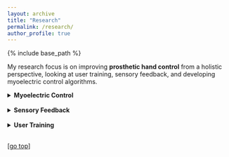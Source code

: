 ```yaml
---
layout: archive
title: "Research"
permalink: /research/
author_profile: true
---
```


{% include base_path %}

My research focus is on improving **prosthetic hand control** from a holistic perspective, looking at user training, sensory feedback, and developing myoelectric control algorithms.

<details>
  <summary><strong>Myoelectric Control</strong></summary>

  <strong>Control with Minimal Data (ICORR 2022)</strong><br>
  <img src="https://dchappell2203.github.io//images/research/wass_discrete.gif" align="left" width="600px"><br clear="left"/>
  
  Prosthetic hand control research typically focuses on developing increasingly complex controllers to achieve diminishing returns in pattern recognition of muscle activity signals, making models less suitable for user calibration. Some works have investigated transfer learning to alleviate this, but such approaches increase model size dramatically---thus reducing their suitability for implementation on real prostheses. In this work, we propose a novel, non-parametric controller that uses the Wasserstein distance to compare the distribution of incoming signals to those of a set of reference distributions, with the intended action classified as the closest distribution. This controller requires only a single capture of data per reference distribution, making calibration almost instantaneous. Preliminary experiments building a reference library show that, in theory, users are able to produce up to 9 distinguishable muscle activity patterns. However, in practice, variation when repeating actions reduces this. Controller accuracy results show that 10 participants without and 1 participant with upper limb difference were able to use the controller with a maximum of two recalibrations to perform 6 actions at an average accuracy of 89.9% and 86.7%, respectively. Practical experiments show that the controller allows users to complete all tasks of the Jebsen-Taylor Hand Function Test, although the task of picking and placing small common objects required on average more time than the protocol’s maximum time.
  
  <br>Find out more:<br>
  <a href="https://ieeexplore.ieee.org/abstract/document/9896480/" target="_blank">Paper</a>
  | <a href="https://spiral.imperial.ac.uk/bitstream/10044/1/96928/2/Conference_Paper___ICORR_2022___Wasserstein_Control.pdf" target="_blank">PDF</a>
  | <a href="https://www.youtube.com/watch?v=AWtHQU4buZI" target="_blank">Video</a>
  | <a href="https://www.youtube.com/watch?v=O_SNMl11OJY" target="_blank">Presentation</a>
  <br clear="left"/>
  <br><br>
  
  <strong>Embedded Deep Learning-Based Control (ICRA 2022)</strong><br>
  <img src="https://dchappell2203.github.io//images/research/embedded.png" align="left" width="300px">
  Achieving instinctive multi-grasp control of prosthetic hands typically still requires a large number of sensors, such as electromyography (EMG) electrodes mounted on a residual limb, that can be costly and time consuming to position, with their signals difficult to classify. Deep-learning-based EMG classifiers however have shown promising results over traditional methods, yet due to high computational requirements, limited work has been done with in-prosthetic training. By targeting specific muscles non-invasively, separating grasping action into hold and release states, and implementing data augmentation, we show in this paper that accurate results for embedded, instinctive, multi-grasp control can be achieved with only 2 low-cost sensors, a simple neural network, and minimal amount of training data. The presented controller, which is based on only 2 surface EMG (sEMG) channels, is implemented in an enhanced version of the OLYMPIC prosthetic hand. Results demonstrate that the controller is capable of identifying all 7 specified grasps and gestures with 93% accuracy, and is successful in achieving several real-life tasks in a real world setting.
  <br>Find out more:<br>
  <a href="https://ieeexplore.ieee.org/abstract/document/9811741/" target="_blank">Paper</a>
  | <a href="https://drive.google.com/file/u/0/d/1RFQpLkuLijaY43AA8kR5XPqLvcGlExeF/view" target="_blank">PDF</a>
  | <a href="https://www.youtube.com/watch?v=fXIlpW6o_YAY" target="_blank">Presentation</a>
  <br clear="left"/>

</details>
<br>
<details>
  <summary><strong>Sensory Feedback</strong></summary>

  <strong>Haptic Feedback Armband Development (EuroHaptics 2022)</strong><br>
  <img src="https://dchappell2203.github.io//images/research/haptic_armband.png" align="left" width="750px"><br clear="left"/>
  This paper presents the implementation and evaluation of three specific, yet complementary, mechanisms of haptic feedback---namely normal displacement, tangential position, and vibration---to render, at a finger-level, aspects of touch and proprioception from a prosthetic hand without specialised sensors. This feedback is executed by an armband worn around the upper arm divided into five somatotopic modules, one per each finger. To evaluate the system, just-noticeable difference experiments for normal displacement and tangential position were carried out, validating that users are most sensitive to feedback from modules located on glabrous (hairless) skin regions of the upper arm. Moreover, users identifying finger-level contact using multi-modal feedback of vibration followed by normal displacement performed significantly better than those using vibration feedback alone, particularly when reporting exact combinations of fingers. Finally, the point of subjective equality of tangential position feedback was measured simultaneously for all modules, which showed promising results, but indicated that further development is required to achieve full finger-level position rendering.
  <br>Find out more:<br>
  <a href="https://link.springer.com/chapter/10.1007/978-3-031-06249-0_16" target="_blank">Paper</a>
  | <a href="https://link.springer.com/content/pdf/10.1007/978-3-031-06249-0_16.pdf" target="_blank">PDF</a>
  | <a href="https://webcast.tuhh.de/Mediasite/Play/bdcfa56e8f1c4593a4690fd58b644c2d1d" target="_blank">Presentation</a>
  <br clear="left"/>

</details>
<br>
<details>
  <summary><strong>User Training</strong></summary>

  <strong>Virtual Reality Training (RA-L 2022)</strong><br>
  <img src="https://dchappell2203.github.io//images/research/vr_training.png" align="left" width="300px">
  Virtual reality (VR) rehabilitation systems have been proposed to enable prosthetic hand users to perform training before receiving their prosthesis. Improving pre-prosthetic training to be more representative and better prepare the patient for prosthesis use is a crucial step forwards in rehabilitation. However, existing VR platforms lack realism and accuracy in terms of the virtual hand and the forces produced when interacting with the environment. To address these shortcomings, this work presents a VR training platform based on accurate simulation of an anthropomorphic prosthetic hand, utilising an external robot arm to render realistic forces that the user would feel at the attachment point of their prosthesis. Experimental results with participants without upper limb difference show that training with this platform leads to a significant improvement in Box and Block scores compared to training in VR alone and a control group with no prior training. Results performing pick-and-place tasks with a wider range of objects demonstrates that training in VR alone negatively impacts performance, whereas the proposed platform has no significant impact on performance. User perception results highlight that the platform is much closer to using a physical prosthesis in terms of physical demand and effort, however frustration is significantly higher during training.
  <br>Find out more:<br>
  <a href="https://ieeexplore.ieee.org/abstract/document/9714006" target="_blank">Paper</a>
  | <a href="https://spiral.imperial.ac.uk/bitstream/10044/1/95373/2/Conference_Paper___ICRA_2022___VR_Prosthetic_Hand_Feedback_Resubmission.pdf" target="_blank">PDF</a>
  | <a href="https://www.youtube.com/watch?v=beY-pm6CNCM" target="_blank">Video</a>
  | <a href="https://www.youtube.com/watch?v=8G7L77RqZ6o" target="_blank">Presentation</a>
  <br clear="left"/>

</details>
<br>

[[go top](https://dchappell2203.github.io/research/)]  
